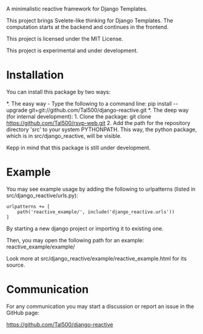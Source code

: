 A minimalistic reactive framework for Django Templates.

This project brings Svelete-like thinking for Django Templates.
The computation starts at the backend and continues in the frontend.

This project is licensed under the MIT License.

This project is experimental and under development.

# Installation
You can install this package by two ways:

*. The easy way - Type the following to a command line:
    pip install --upgrade git+git://github.com/Tal500/django-reactive.git
*. The deep way (for internal development):
    1. Clone the package:
        git clone https://github.com/Tal500/rsvp-web.git
    2. Add the path for the repository directory 'src' to your system PYTHONPATH.
    This way, the python package, which is in src/django_reactive, will be visible.

Kepp in mind that this package is still under development.

# Example

You may see example usage by adding the following to urlpatterns (listed in src/django_reactive/urls.py):

    urlpatterns += [
        path('reactive_example/', include('django_reactive.urls'))
    ]

By starting a new django project or importing it to existing one.

Then, you may open the following path for an example:
    reactive_example/example/

Look more at src/django_reactive/example/reactive_example.html for its source.

# Communication

For any communication you may start a discussion or report an issue in the GitHub page:

https://github.com/Tal500/django-reactive